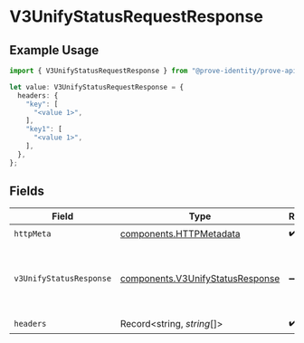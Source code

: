 # V3UnifyStatusRequestResponse

## Example Usage

```typescript
import { V3UnifyStatusRequestResponse } from "@prove-identity/prove-api/models/operations";

let value: V3UnifyStatusRequestResponse = {
  headers: {
    "key": [
      "<value 1>",
    ],
    "key1": [
      "<value 1>",
    ],
  },
};
```

## Fields

| Field                                                                                | Type                                                                                 | Required                                                                             | Description                                                                          | Example                                                                              |
| ------------------------------------------------------------------------------------ | ------------------------------------------------------------------------------------ | ------------------------------------------------------------------------------------ | ------------------------------------------------------------------------------------ | ------------------------------------------------------------------------------------ |
| `httpMeta`                                                                           | [components.HTTPMetadata](../../models/components/httpmetadata.md)                   | :heavy_check_mark:                                                                   | N/A                                                                                  |                                                                                      |
| `v3UnifyStatusResponse`                                                              | [components.V3UnifyStatusResponse](../../models/components/v3unifystatusresponse.md) | :heavy_minus_sign:                                                                   | Successful Request.                                                                  | {<br/>"phoneNumber": "2001004011",<br/>"success": "true"<br/>}                       |
| `headers`                                                                            | Record<string, *string*[]>                                                           | :heavy_check_mark:                                                                   | N/A                                                                                  |                                                                                      |